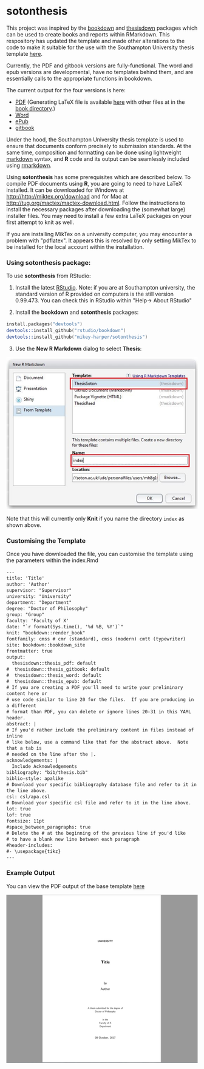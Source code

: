 # sotonthesis

This project was inspired by the [bookdown](http://github.com/rstudio/bookdown) and [thesisdown](http://github.com/ismayc/thesisdown) packages which can be used to create books and reports within RMarkdown. This respository has updated the template and made other alterations to the code to make it suitable for the use with the Southampton University thesis template [here](https://github.com/akdiem/phd_thesis_template).

Currently, the PDF and gitbook versions are fully-functional.  The word and epub versions are developmental, have no templates behind them, and are essentially calls to the appropriate functions in bookdown.

The current output for the four versions is here:
- [PDF](https://github.com/ismayc/thesisdown_book/blob/gh-pages/thesis.pdf) (Generating LaTeX file is available [here](https://github.com/ismayc/thesisdown_book/blob/gh-pages/thesis.tex) with other files at in the [book directory](https://github.com/ismayc/thesisdown_book/tree/gh-pages).)
- [Word](https://github.com/ismayc/thesisdown_book/blob/gh-pages/thesis.docx)
- [ePub](https://github.com/ismayc/thesisdown_book/blob/gh-pages/thesis.epub)
- [gitbook](http://ismayc.github.io/thesisdown_book)

Under the hood, the Southampton University thesis template is used to ensure that documents conform precisely to submission standards. At the same time, composition and formatting can be done using lightweight [markdown](http://rmarkdown.rstudio.com/authoring_basics.html) syntax, and **R** code and its output can be seamlessly included using [rmarkdown](http://rmarkdown.rstudio.com).

Using **sotonthesis** has some prerequisites which are described below. To compile PDF documents using **R**, you are going to need to have LaTeX installed.  It can be downloaded for Windows at <http://http://miktex.org/download> and for Mac at <http://tug.org/mactex/mactex-download.html>.  Follow the instructions to install the necessary packages after downloading the (somewhat large) installer files.  You may need to install a few extra LaTeX packages on your first attempt to knit as well.

If you are installing MikTex on a university computer, you may encounter a problem with "pdflatex". It appears this is resolved by only setting MikTex to be installed for the local account within the installation.

### Using sotonthesis package:

To use **sotonthesis** from RStudio:

1) Install the latest [RStudio](http://www.rstudio.com/products/rstudio/download/). Note: if you are at Southampton university, the standard version of R provided on computers is the still version 0.99.473. You can check this in RStudio within "Help-> About RStudio"

2) Install the **bookdown** and **sotonthesis** packages: 

```S
install.packages("devtools")
devtools::install_github("rstudio/bookdown")
devtools::install_github("mikey-harper/sotonthesis")

```

3) Use the **New R Markdown** dialog to select **Thesis**:

![New R Markdown](thesis_rmd.png)

Note that this will currently only **Knit** if you name the directory `index` as shown above.

### Customising the Template

Once you have downloaded the file, you can customise the template using the parameters within the index.Rmd

```
---
title: 'Title'
author: 'Author'
supervisor: "Supervisor"
university: "University"
department: "Department"
degree: "Doctor of Philosophy"
group: "Group"
faculty: 'Faculty of X'
date: "`r format(Sys.time(), '%d %B, %Y')`"
knit: "bookdown::render_book"
fontfamily: cmss # cmr (standard), cmss (modern) cmtt (typewriter)
site: bookdown::bookdown_site
frontmatter: true 
output:
  thesisdown::thesis_pdf: default
#  thesisdown::thesis_gitbook: default
#  thesisdown::thesis_word: default
#  thesisdown::thesis_epub: default
# If you are creating a PDF you'll need to write your preliminary content here or
# use code similar to line 20 for the files.  If you are producing in a different
# format than PDF, you can delete or ignore lines 20-31 in this YAML header.
abstract: |
# If you'd rather include the preliminary content in files instead of inline
# like below, use a command like that for the abstract above.  Note that a tab is 
# needed on the line after the |.
acknowledgements: |
  Include Acknowledgements
bibliography: "bib/thesis.bib"
biblio-style: apalike
# Download your specific bibliography database file and refer to it in the line above.
csl: csl/apa.csl
# Download your specific csl file and refer to it in the line above.
lot: true
lof: true
fontsize: 11pt
#space_between_paragraphs: true
# Delete the # at the beginning of the previous line if you'd like
# to have a blank new line between each paragraph
#header-includes:
#- \usepackage{tikz}
---
```


### Example Output

You can view the PDF output of the base template [here](thesis.pdf)

![Template Output](template.png)